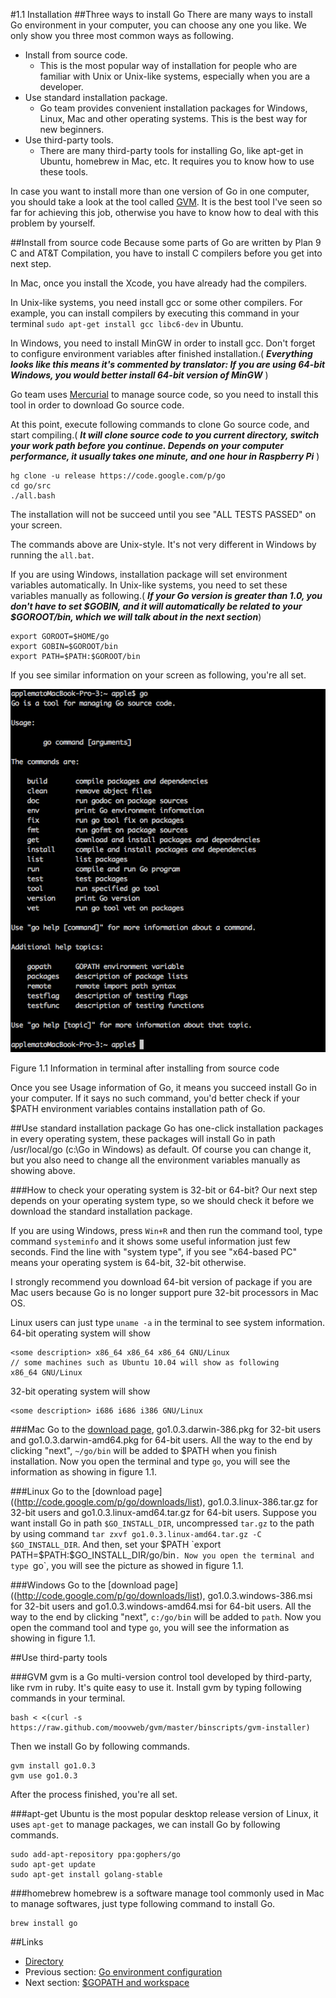 #1.1 Installation
##Three ways to install Go
There are many ways to install Go environment in your computer, you can choose any one you like. We only show you three most common ways as following.

- Install from source code.
	- This is the most popular way of installation for people who are familiar with Unix or Unix-like systems, especially when you are a developer.
- Use standard installation package.
	- Go team provides convenient installation packages for Windows, Linux, Mac and other operating systems. This is the best way for new beginners.
- Use third-party tools.
	- There are many third-party tools for installing Go, like apt-get in Ubuntu, homebrew in Mac, etc. It requires you to know how to use these tools.
	
In case you want to install more than one version of Go in one computer, you should take a look at the tool called [GVM](https://github.com/moovweb/gvm). It is the best tool I've seen so far for achieving this job, otherwise you have to know how to deal with this problem by yourself.

##Install from source code
Because some parts of Go are written by Plan 9 C and AT&T Compilation, you have to install C compilers before you get into next step.

In Mac, once you install the Xcode, you have already had the compilers.

In Unix-like systems, you need install gcc or some other compilers. For example, you can install compilers by executing this command in your terminal `sudo apt-get install gcc libc6-dev` in Ubuntu.

In Windows, you need to install MinGW in order to install gcc. Don't forget to configure environment variables after finished installation.( ***Everything looks like this means it's commented by translator: If you are using 64-bit Windows, you would better install 64-bit version of MinGW*** )

Go team uses [Mercurial](http://mercurial.selenic.com/downloads/) to manage source code, so you need to install this tool in order to download Go source code.

At this point, execute following commands to clone Go source code, and start compiling.( ***It will clone source code to you current directory, switch your work path before you continue. Depends on your computer performance, it usually takes one minute, and one hour in Raspberry Pi*** )

	hg clone -u release https://code.google.com/p/go
	cd go/src
	./all.bash 
	
The installation will not be succeed until you see "ALL TESTS PASSED" on your screen.

The commands above are Unix-style. It's not very different in Windows by running the `all.bat`.

If you are using Windows, installation package will set environment variables automatically. In Unix-like systems, you need to set these variables manually as following.( ***If your Go version is greater than 1.0, you don't have to set $GOBIN, and it will automatically be related to your $GOROOT/bin, which we will talk about in the next section***)

    export GOROOT=$HOME/go
    export GOBIN=$GOROOT/bin
    export PATH=$PATH:$GOROOT/bin

If you see similar information on your screen as following, you're all set.

![](images/1.1.mac.png?raw=true)

Figure 1.1 Information in terminal after installing from source code

Once you see Usage information of Go, it means you succeed install Go in your computer. If it says no such command, you'd better check if your $PATH environment variables contains installation path of Go.

##Use standard installation package
Go has one-click installation packages in every operating system, these packages will install Go in path /usr/local/go (c:\Go in Windows) as default. Of course you can change it, but you also need to change all the environment variables manually as showing above.

###How to check your operating system is 32-bit or 64-bit?
Our next step depends on your operating system type, so we should check it before we download the standard installation package.

If you are using Windows, press `Win+R` and then run the command tool, type command `systeminfo` and it shows some useful information just few seconds. Find the line with "system type", if you see "x64-based PC" means your operating system is 64-bit, 32-bit otherwise.

I strongly recommend you download 64-bit version of package if you are Mac users because Go is no longer support pure 32-bit processors in Mac OS.

Linux users can just type `uname -a` in the terminal to see system information.
64-bit operating system will show

    <some description> x86_64 x86_64 x86_64 GNU/Linux
    // some machines such as Ubuntu 10.04 will show as following
    x86_64 GNU/Linux

32-bit operating system will show

    <some description> i686 i686 i386 GNU/Linux

###Mac
Go to the [download page](http://code.google.com/p/go/downloads/list), go1.0.3.darwin-386.pkg for 32-bit users and go1.0.3.darwin-amd64.pkg for 64-bit users. All the way to the end by clicking "next", `~/go/bin` will be added to $PATH when you finish installation. Now you open the terminal and type `go`, you will see the information as showing in figure 1.1.

###Linux
Go to the [download page]((http://code.google.com/p/go/downloads/list), go1.0.3.linux-386.tar.gz for 32-bit users and go1.0.3.linux-amd64.tar.gz for 64-bit users. Suppose you want install Go in path `$GO_INSTALL_DIR`, uncompressed `tar.gz` to the path by using command `tar zxvf go1.0.3.linux-amd64.tar.gz -C $GO_INSTALL_DIR`. And then, set your $PATH `export PATH=$PATH:$GO_INSTALL_DIR/go/bin`. Now you open the terminal and type `go`, you will see the picture as showed in figure 1.1.

###Windows
Go to the [download page]((http://code.google.com/p/go/downloads/list), go1.0.3.windows-386.msi for 32-bit users and go1.0.3.windows-amd64.msi for 64-bit users. All the way to the end by clicking "next", `c:/go/bin` will be added to `path`. Now you open the command tool and type `go`, you will see the information as showing in figure 1.1.

##Use third-party tools

###GVM
gvm is a Go multi-version control tool developed by third-party, like rvm in ruby. It's quite easy to use it. Install gvm by typing following commands in your terminal.

    bash < <(curl -s https://raw.github.com/moovweb/gvm/master/binscripts/gvm-installer)

Then we install Go by following commands.

    gvm install go1.0.3
    gvm use go1.0.3

After the process finished, you're all set.

###apt-get
Ubuntu is the most popular desktop release version of Linux, it uses `apt-get` to manage packages, we can install Go by following commands.

    sudo add-apt-repository ppa:gophers/go
    sudo apt-get update
    sudo apt-get install golang-stable

###homebrew
homebrew is a software manage tool commonly used in Mac to manage softwares, just type following command to install Go.

    brew install go

##Links
- [Directory](preface.md)
- Previous section: [Go environment configuration](01.0.md)
- Next section: [$GOPATH and workspace](01.2.md)